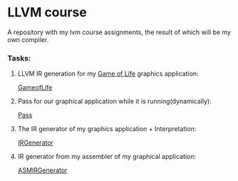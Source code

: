 # LLVM course
A repository with my lvm course assignments, the result of which will be my own compiler.

### Tasks:
1. LLVM IR generation for my [Game of Life](https://en.wikipedia.org/wiki/Conway%27s_Game_of_Life) graphics application:

    [GameofLife](/GameOfLife/)

2. Pass for our graphical application while it is running(dynamically):

    [Pass](/Pass/)

3. The IR generator of my graphics application + Interpretation:

    [IRGenerator](/IRGenerator/)

4. IR generator from my assembler of my graphical application:

    [ASMIRGenerator](/ASMIRGenerator/)